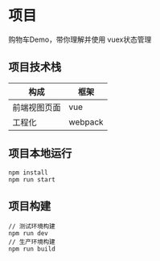 # 项目

购物车Demo，带你理解并使用 vuex状态管理

## 项目技术栈

| 构成         | 框架    |
| ------------ | ------- |
| 前端视图页面 | vue     |
| 工程化       | webpack |

## 项目本地运行

```
npm install
npm run start
```

## 项目构建

```
// 测试环境构建
npm run dev
// 生产环境构建
npm run build
```
